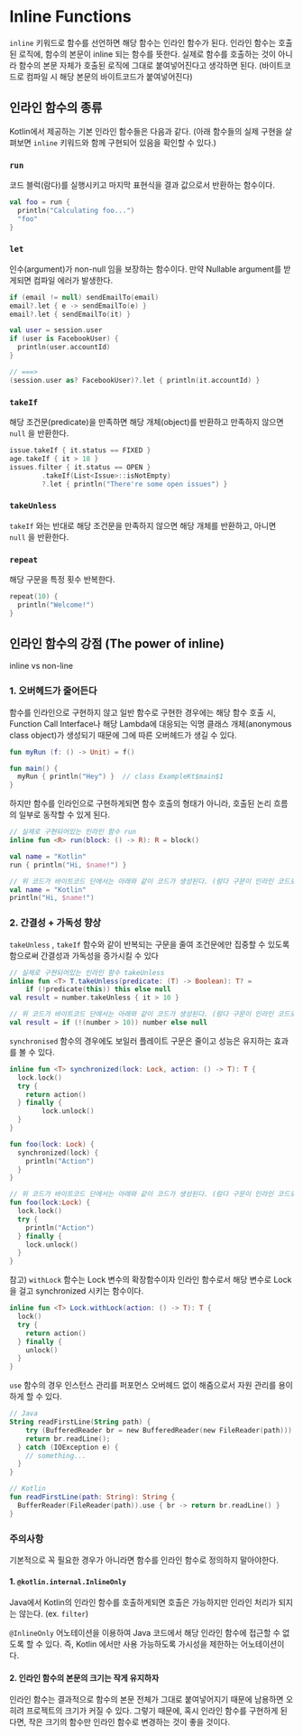 Inline Functions
====

`inline` 키워드로 함수를 선언하면 해당 함수는 인라인 함수가 된다. 인라인 함수는 호출된 로직에, 함수의 본문이 inline 되는 함수를 뜻한다. 실제로 함수를 호출하는 것이 아니라 함수의 본문 자체가 호출된 로직에 그대로 붙여넣어진다고 생각하면 된다. (바이트코드로 컴파일 시 해당 본문의 바이트코드가 붙여넣어진다)

## 인라인 함수의 종류

Kotlin에서 제공하는 기본 인라인 함수들은 다음과 같다. (아래 함수들의 실제 구현을 살펴보면 `inline` 키워드와 함께 구현되어 있음을 확인할 수 있다.)

### `run`

코드 블럭(람다)를 실행시키고 마지막 표현식을 결과 값으로서 반환하는 함수이다.

```kotlin
val foo = run {
  println("Calculating foo...")
  "foo"
}
```

### `let`

인수(argument)가 non-null 임을 보장하는 함수이다. 만약 Nullable argument를 받게되면 컴파일 에러가 발생한다.

```kotlin
if (email != null) sendEmailTo(email)
email?.let { e -> sendEmailTo(e) }
email?.let { sendEmailTo(it) }
```

```kotlin
val user = session.user
if (user is FacebookUser) {
  println(user.accountId)
}

// ===>
(session.user as? FacebookUser)?.let { println(it.accountId) }
```

### `takeIf`

해당 조건문(predicate)을 만족하면 해당 개체(object)를 반환하고 만족하지 않으면 `null` 을 반환한다.

```kotlin
issue.takeIf { it.status == FIXED }
age.takeIf { it > 18 }
issues.filter { it.status == OPEN }
		.takeIf(List<Issue>::isNotEmpty)
		?.let { println("There're some open issues") }
```

### `takeUnless`

`takeIf` 와는 반대로 해당 조건문을 만족하지 않으면 해당 개체를 반환하고, 아니면 `null` 을 반환한다.

### `repeat`

해당 구문을 특정 횟수 반복한다.

```kotlin
repeat(10) {
  println("Welcome!")
}
```

## 인라인 함수의 강점 (The power of inline)

inline vs non-line

### 1. 오버헤드가 줄어든다

함수를 인라인으로 구현하지 않고 일반 함수로 구현한 경우에는 해당 함수 호출 시, Function Call Interface나 해당 Lambda에 대응되는 익명 클래스 개체(anonymous class object)가 생성되기 때문에 그에 따른 오버헤드가 생길 수 있다.

```kotlin
fun myRun (f: () -> Unit) = f()

fun main() {
  myRun { println("Hey") }	// class ExampleKt$main$1
}
```

하지만 함수를 인라인으로 구현하게되면 함수 호출의 형태가 아니라, 호출된 논리 흐름의 일부로 동작할 수 있게 된다.

```kotlin
// 실제로 구현되어있는 인라인 함수 run
inline fun <R> run(block: () -> R): R = block()

val name = "Kotlin"
run { println("Hi, $name!") }

// 위 코드가 바이트코드 단에서는 아래와 같이 코드가 생성된다. (람다 구문이 인라인 코드로 들어간다)
val name = "Kotlin"
println("Hi, $name!")
```

### 2. 간결성 + 가독성 향상

`takeUnless` , `takeIf`  함수와 같이 반복되는 구문을 줄여 조건문에만 집중할 수 있도록 함으로써 간결성과 가독성을 증가시킬 수 있다

```kotlin
// 실제로 구현되어있는 인라인 함수 takeUnless
inline fun <T> T.takeUnless(predicate: (T) -> Boolean): T? =
	if (!predicate(this)) this else null
val result = number.takeUnless { it > 10 }

// 위 코드가 바이트코드 단에서는 아래와 같이 코드가 생성된다. (람다 구문이 인라인 코드로 들어간다)
val result = if (!(number > 10)) number else null
```

`synchronised`  함수의 경우에도 보일러 플레이트 구문은 줄이고 성능은 유지하는 효과를 볼 수 있다.

```kotlin
inline fun <T> synchronized(lock: Lock, action: () -> T): T {
  lock.lock()
  try {
    return action()
  } finally {
		lock.unlock()
  }
}

fun foo(lock: Lock) {
  synchronized(lock) {
    println("Action")
  }
}

// 위 코드가 바이트코드 단에서는 아래와 같이 코드가 생성된다. (람다 구문이 인라인 코드로 들어간다)
fun foo(lock:Lock) {
  lock.lock()
  try {
    println("Action")
  } finally {
    lock.unlock()
  }
}
```

참고) `withLock` 함수는 Lock 변수의 확장함수이자 인라인 함수로서 해당 변수로 Lock을 걸고 synchronized 시키는 함수이다.

```kotlin 
inline fun <T> Lock.withLock(action: () -> T): T {
  lock()
  try {
    return action()
  } finally {
    unlock()
  }
}
```

`use` 함수의 경우 인스턴스 관리를 퍼포먼스 오버헤드 없이 해줌으로서 자원 관리를 용이하게 할 수 있다.

```kotlin
// Java
String readFirstLine(String path) {
	try (BufferedReader br = new BufferedReader(new FileReader(path))) {
  	return br.readLine();
  } catch (IOException e) {
    // something...
  }
}

// Kotlin
fun readFirstLine(path: String): String {
  BufferReader(FileReader(path)).use { br -> return br.readLine() }
}
```

### 주의사항

기본적으로 꼭 필요한 경우가 아니라면 함수를 인라인 함수로 정의하지 말아야한다.

#### 1. `@kotlin.internal.InlineOnly`

Java에서 Kotlin의 인라인 함수를 호출하게되면 호출은 가능하지만 인라인 처리가 되지는 않는다. (ex. `filter`)

`@InlineOnly` 어노테이션을 이용하여 Java 코드에서 해당 인라인 함수에 접근할 수 없도록 할 수 있다. 즉, Kotlin 에서만 사용 가능하도록 가시성을 제한하는 어노테이션이다.

#### 2. 인라인 함수의 본문의 크기는 작게 유지하자

인라인 함수는 결과적으로 함수의 본문 전체가 그대로 붙여넣어지기 때문에 남용하면 오히려 프로젝트의 크기가 커질 수 있다. 그렇기 때문에, 혹시 인라인 함수를 구현하게 된다면, 작은 크기의 함수만 인라인 함수로 변경하는 것이 좋을 것이다.

